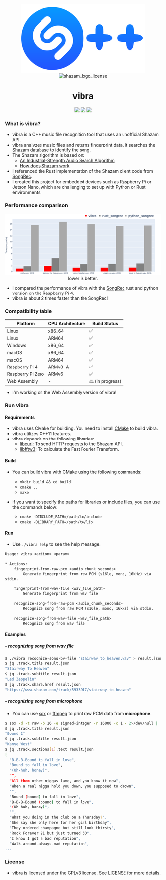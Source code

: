 <p align="center">
    <img src="res/project_vibra.png" width="400"/>
    <br>
    <img src='https://svgshare.com/i/13MG.svg' title='shazam_logo_license'/>
</p>

<span align="center">

# vibra

</span>

<p align="center">
    <img src="https://github.com/bayernmuller/vibra/actions/workflows/ci.yaml/badge.svg"/>
    <img src="https://img.shields.io/github/license/bayernmuller/vibra"/>
    <img src="https://img.shields.io/github/languages/top/bayernmuller/vibra"/>
</p>
    

### What is vibra?
* vibra is a C++ music file recognition tool that uses an unofficial Shazam API.
* vibra analyzes music files and returns fingerprint data. It searches the Shazam database to identify the song.
* The Shazam algorithm is based on:
    * [An Industrial-Strength Audio Search Algorithm](https://www.ee.columbia.edu/~dpwe/papers/Wang03-shazam.pdf)
    * [How does Shazam work](https://www.cameronmacleod.com/blog/how-does-shazam-work)
* I referenced the Rust implementation of the Shazam client code from [SongRec](https://github.com/marin-m/SongRec/tree/master).
* I created this project for embedded devices such as Raspberry Pi or Jetson Nano, which are challenging to set up with Python or Rust environments.

### Performance comparison
<p align="center">
    <img src="res/project_vibra_benchmark.png" width="700"/><br/>
    lower is better.
</p>

* I compared the performance of vibra with the [SongRec](https://github.com/marin-m/SongRec/tree/master) rust and python version on the Raspberry Pi 4.
* vibra is about 2 times faster than the SongRec!



### Compatibility table
| Platform         | CPU Architecture | Build Status     |
|------------------|------------------|------------------|
| Linux            | x86_64           | ✅                |
| Linux            | ARM64            | ✅                |
| Windows          | x86_64           | ✅                |
| macOS            | x86_64           | ✅                |
| macOS            | ARM64            | ✅                |
| Raspberry Pi 4   | ARMv8-A          | ✅                |
| Raspberry Pi Zero| ARMv6            | ✅                |
| Web Assembly     | -                | 🔜 (in progress) |
* I'm working on the Web Assembly version of vibra!


### Run vibra

#### Requirements

* vibra uses CMake for building. You need to install [CMake](https://cmake.org/) to build vibra.
* vibra utilizes C++11 features.
* vibra depends on the following libraries:
    * [libcurl](https://curl.se/libcurl/): To send HTTP requests to the Shazam API.
    * [libfftw3](http://www.fftw.org/): To calculate the Fast Fourier Transform.

#### Build
* You can build vibra with CMake using the following commands:
    * `mkdir build && cd build`
    * `cmake ..`
    * `make`

* If you want to specify the paths for libraries or include files, you can use the commands below:
    * `cmake -DINCLUDE_PATH=/path/to/include`
    * `cmake -DLIBRARY_PATH=/path/to/lib`
    

#### Run
* Use `./vibra help` to see the help message.

```
Usage: vibra <action> <param>

* Actions:
	fingerprint-from-raw-pcm <audio_chunk_seconds>
		Generate fingerprint from raw PCM (s16le, mono, 16kHz) via stdin.

	fingerprint-from-wav-file <wav_file_path>
		Generate fingerprint from wav file

	recognize-song-from-raw-pcm <audio_chunk_seconds>
		Recognize song from raw PCM (s16le, mono, 16kHz) via stdin.

	recognize-song-from-wav-file <wav_file_path>
		Recognize song from wav file
```

#### Examples
##### - recognizing song from wav file
```bash
$ ./vibra recognize-song-by-file "stairway_to_heaven.wav" > result.json
$ jq .track.title result.json
"Stairway To Heaven"
$ jq .track.subtitle result.json
"Led Zeppelin"
$ jq .track.share.href result.json
"https://www.shazam.com/track/5933917/stairway-to-heaven"
```

##### - recognizing song from microphone
* You can use [sox](http://sox.sourceforge.net/) or [ffmpeg](https://ffmpeg.org/) to print raw PCM data from **microphone**.

```bash
$ sox -d -t raw -b 16 -e signed-integer -r 16000 -c 1 - 2>/dev/null | ./vibra recognize-song-from-raw-pcm 5 > result.json
$ jq .track.title result.json
"Bound 2"
$ jq .track.subtitle result.json
"Kanye West"
$ jq .track.sections[1].text result.json
[
  "B-B-B-Bound to fall in love",
  "Bound to fall in love",
  "(Uh-huh, honey)",
  "",
  "All them other niggas lame, and you know it now",
  "When a real nigga hold you down, you supposed to drown",
  "",
  "Bound (bound) to fall in love",
  "B-B-B-Bound (bound) to fall in love",
  "(Uh-huh, honey)",
  "",
  "What you doing in the club on a Thursday?",
  "She say she only here for her girl birthday",
  "They ordered champagne but still look thirsty",
  "Rock Forever 21 but just turned 30",
  "I know I got a bad reputation",
  "Walk-around-always-mad reputation",
...
```


### License
* vibra is licensed under the GPLv3 license. See [LICENSE](LICENSE) for more details.
